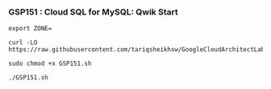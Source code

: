 ### GSP151 :  Cloud SQL for MySQL: Qwik Start 

```
export ZONE=
```

```
curl -LO https://raw.githubusercontent.com/tariqsheikhsw/GoogleCloudArchitectLabs/main/Solutions/GSP151.sh

sudo chmod +x GSP151.sh

./GSP151.sh
```



